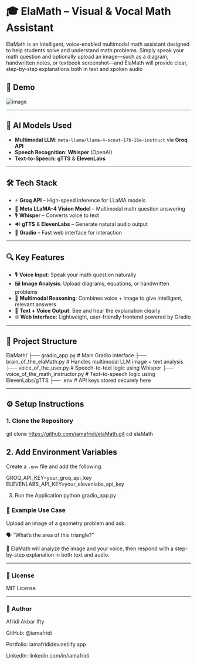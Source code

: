 # 🎓 ElaMath – Visual & Vocal Math Assistant
ElaMath is an intelligent, voice-enabled multimodal math assistant designed to help students solve and understand math problems. Simply speak your math question and optionally upload an image—such as a diagram, handwritten notes, or textbook screenshot—and ElaMath will provide clear, step-by-step explanations both in text and spoken audio 

## 📸 Demo

![image](https://github.com/user-attachments/assets/160b2468-8b85-4b0b-951a-1c87b8caf080)


---

## 🧠 AI Models Used

- **Multimodal LLM**: `meta-llama/llama-4-scout-17b-16e-instruct` via **Groq API**
- **Speech Recognition**: **Whisper** (OpenAI)
- **Text-to-Speech**: **gTTS** & **ElevenLabs**

---

## 🛠️ Tech Stack

- ⚡ **Groq API** – High-speed inference for LLaMA models  
- 🧠 **Meta LLaMA-4 Vision Model** – Multimodal math question answering  
- 🎙️ **Whisper** – Converts voice to text  
- 🔊 **gTTS** & **ElevenLabs** – Generate natural audio output  
- 🧪 **Gradio** – Fast web interface for interaction  

---

## 🔍 Key Features

- 🎙️ **Voice Input**: Speak your math question naturally  
- 🖼️ **Image Analysis**: Upload diagrams, equations, or handwritten problems  
- 🧠 **Multimodal Reasoning**: Combines voice + image to give intelligent, relevant answers  
- 💬 **Text + Voice Output**: See and hear the explanation clearly  
- 🌐 **Web Interface**: Lightweight, user-friendly frontend powered by Gradio  

---

## 📁 Project Structure
ElaMath/
├── gradio_app.py                # Main Gradio interface
├── brain_of_the_elaMath.py     # Handles multimodal LLM image + text analysis
├── voice_of_the_user.py        # Speech-to-text logic using Whisper
├── voice_of_the_math_instructor.py # Text-to-speech logic using ElevenLabs/gTTS
├── .env                        # API keys stored securely here


---

## ⚙️ Setup Instructions

### 1. Clone the Repository


git clone https://github.com/iamafridi/elaMath.git
cd elaMath

## 2. Add Environment Variables

Create a `.env` file and add the following:

GROQ_API_KEY=your_groq_api_key
ELEVENLABS_API_KEY=your_elevenlabs_api_key

3. Run the Application
python gradio_app.py

### 🧪 Example Use Case  
Upload an image of a geometry problem and ask:

🗣️ “What’s the area of this triangle?”

📢 ElaMath will analyze the image and your voice, then respond with a step-by-step explanation in both text and audio.

---

### 📜 License  
MIT License

---

### 👤 Author  
Afridi Akbar Ifty

GitHub: @iamafridi

Portfolio: iamafrididev.netlify.app

LinkedIn: linkedin.com/in/iamafridi
